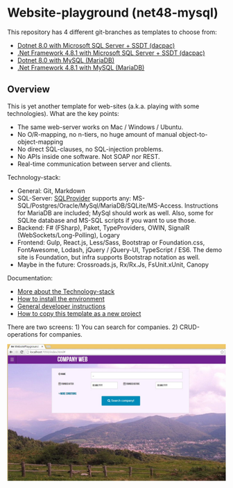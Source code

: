

# Website-playground (net48-mysql) #

This repository has 4 different git-branches as templates to choose from:

- [Dotnet 8.0 with Microsoft SQL Server + SSDT (dacpac)](https://github.com/Thorium/WebsitePlayground/tree/dotnet-ssdt)
- [.Net Framework 4.8.1 with Microsoft SQL Server + SSDT (dacpac)](https://github.com/Thorium/WebsitePlayground/tree/net48-ssdt)
- [Dotnet 8.0 with MySQL (MariaDB)](https://github.com/Thorium/WebsitePlayground/tree/dotnet-mysql)
- [.Net Framework 4.8.1 with MySQL (MariaDB)](https://github.com/Thorium/WebsitePlayground/tree/net48-mysql)

## Overview ##

This is yet another template for web-sites (a.k.a. playing with some technologies).
What are the key points:

- The same web-server works on Mac / Windows / Ubuntu.
- No O/R-mapping, no n-tiers, no huge amount of manual object-to-object-mapping
- No direct SQL-clauses, no SQL-injection problems.
- No APIs inside one software. Not SOAP nor REST.
- Real-time communication between server and clients.

Technology-stack:

- General: Git, Markdown
- SQL-Server: [SQLProvider](https://github.com/fsprojects/SQLProvider) supports any: MS-SQL/Postgres/Oracle/MySql/MariaDB/SQLite/MS-Access. Instructions for MariaDB are included; MySql should work as well. Also, some for SQLite database and MS-SQL scripts if you want to use those.
- Backend: F# (FSharp), Paket, TypeProviders, OWIN, SignalR (WebSockets/Long-Polling), Logary
- Frontend: Gulp, React.js, Less/Sass, Bootstrap or Foundation.css, FontAwesome, Lodash, jQuery / jQuery-UI, TypeScript / ES6. The demo site is Foundation, but infra supports Bootstrap notation as well.
- Maybe in the future: Crossroads.js, Rx/Rx.Js, FsUnit.xUnit, Canopy 

Documentation:

- [More about the Technology-stack](specifications/Technologies.md)
- [How to install the environment](specifications/Deployment.md)
- [General developer instructions](specifications/Development.md)
- [How to copy this template as a new project](specifications/NewProject.md)


There are two screens: 1) You can search for companies. 2) CRUD-operations for companies.

![](specifications/ui.jpg)
